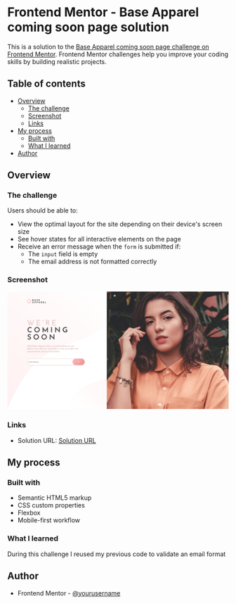 # Frontend Mentor - Base Apparel coming soon page solution

This is a solution to the [Base Apparel coming soon page challenge on Frontend Mentor](https://www.frontendmentor.io/challenges/base-apparel-coming-soon-page-5d46b47f8db8a7063f9331a0). Frontend Mentor challenges help you improve your coding skills by building realistic projects. 

## Table of contents

- [Overview](#overview)
  - [The challenge](#the-challenge)
  - [Screenshot](#screenshot)
  - [Links](#links)
- [My process](#my-process)
  - [Built with](#built-with)
  - [What I learned](#what-i-learned)
- [Author](#author)

## Overview

### The challenge

Users should be able to:

- View the optimal layout for the site depending on their device's screen size
- See hover states for all interactive elements on the page
- Receive an error message when the `form` is submitted if:
  - The `input` field is empty
  - The email address is not formatted correctly

### Screenshot

![](./ksnip_20220319-174000.png)

### Links

- Solution URL: [Solution URL](https://marcustuliusciceron.github.io/Base-Apparel-coming-soon-page-challenge-hub/)

## My process

### Built with

- Semantic HTML5 markup
- CSS custom properties
- Flexbox
- Mobile-first workflow

### What I learned

During this challenge I reused my previous code to validate an email format

## Author

- Frontend Mentor - [@yourusername](https://www.frontendmentor.io/profile/MarcusTuliusCiceron)
